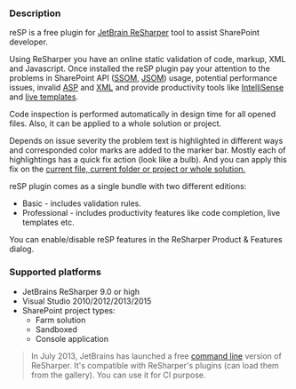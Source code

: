 ﻿---
Title: 'reSP Home'
Tile: true
TileTitle: 'reSP'
TileOrder: 30
TileDescription: 'ReSharper plugin that helps to write SharePoint related code faster and better.'
---

### Description
reSP is a free plugin for [JetBrain ReSharper](https://www.jetbrains.com/resharper/) tool to assist SharePoint developer.

Using ReSharper you have an online static validation of code, markup, XML and Javascript. Once installed the reSP plugin pay your attention to the problems in SharePoint API ([SSOM](/resp/inspections/csharp/), [JSOM](/resp/inspections/javascript/)) usage, potential performance issues, invalid [ASP](/resp/inspections/asp/) and [XML](/resp/inspections/xml/) and provide productivity tools like [IntelliSense](/resp/pro/code-completion/) and [live templates](/resp/pro/livetemplates/). 

Code inspection is performed automatically in design time for all opened files. Also, it can be applied to a whole solution or project. 

Depends on issue severity the problem text is highlighted in different ways and corresponded color marks are added to the marker bar. Mostly each of highlightings has a quick fix action (look like a bulb). And you can apply this fix on the [current file, current folder or project or whole solution.](_img/bulk.gif)

reSP plugin comes as a single bundle with two different editions:

* Basic - includes validation rules.
* Professional - includes productivity features like code completion, live templates etc.

You can enable/disable reSP features in the ReSharper Product & Features dialog.

### Supported platforms
* JetBrains ReSharper 9.0 or high 
* Visual Studio 2010/2012/2013/2015
* SharePoint project types:
   * Farm solution
   * Sandboxed
   * Console application

> In July 2013, JetBrains has launched a free [command line](https://www.jetbrains.com/resharper/features/command-line.html) version of ReSharper. It's compatible with ReSharper's plugins (can load them from the gallery). You can use it for CI purpose.